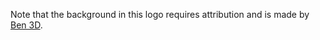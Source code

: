 Note that the background in this logo requires attribution and is made by [Ben 3D](https://www.youtube.com/watch?v=xaeIuEY-jNo).